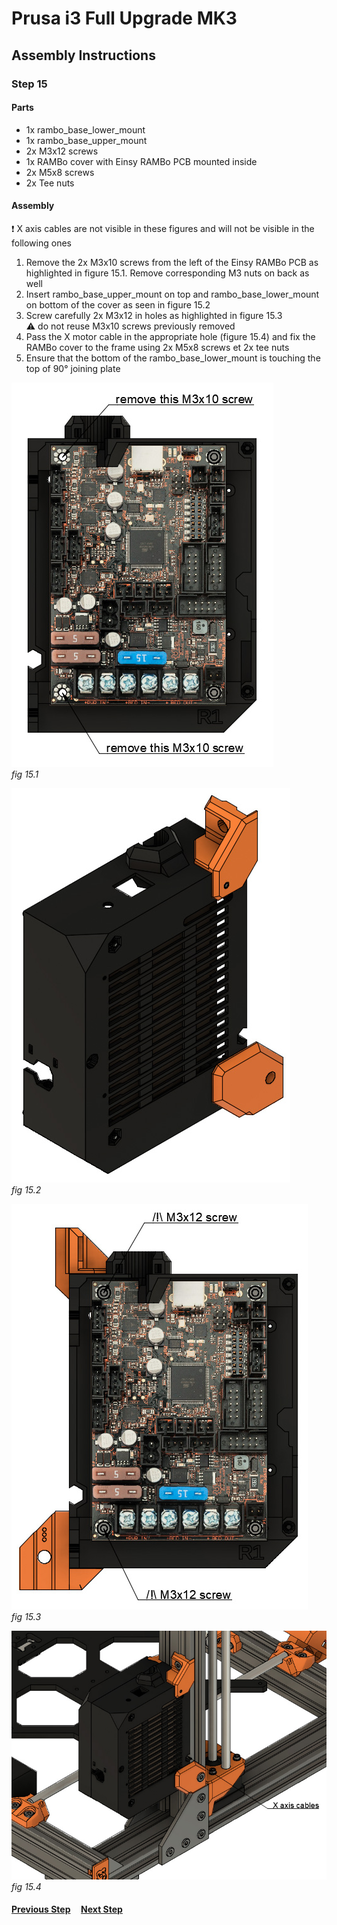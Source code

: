 # Prusa i3 Full Upgrade MK3

## Assembly Instructions

### Step 15

#### Parts  

* 1x rambo_base_lower_mount
* 1x rambo_base_upper_mount
* 2x M3x12 screws
* 1x RAMBo cover with Einsy RAMBo PCB mounted inside
* 2x M5x8 screws
* 2x Tee nuts


#### Assembly

:heavy_exclamation_mark: X axis cables are not visible in these figures and will not be visible in the following ones

1. Remove the 2x M3x10 screws from the left of the Einsy RAMBo PCB as highlighted in figure 15.1. Remove corresponding M3 nuts on back as well
1. Insert rambo_base_upper_mount on top and rambo_base_lower_mount on bottom of the cover as seen in figure 15.2
1. Screw carefully 2x M3x12 in holes as highlighted in figure 15.3<br>
   :warning: do not reuse M3x10 screws previously removed
1. Pass the X motor cable in the appropriate hole (figure 15.4) and fix the RAMBo cover to the frame using 2x M5x8 screws et 2x tee nuts
1. Ensure that the bottom of the rambo_base_lower_mount is touching the top of 90° joining plate


![](img/fig15.1.jpg)\
*fig 15.1*

![](img/fig15.2.jpg)\
*fig 15.2*

![](img/fig15.3.jpg)\
*fig 15.3*

![](img/fig15.4.jpg)\
*fig 15.4*

#### [Previous Step](step14.md) &nbsp;&nbsp;&nbsp; [Next Step](step16.md)

